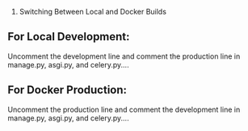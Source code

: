

1. Switching Between Local and Docker Builds

For Local Development:
-----------------------

Uncomment the development line and comment the production line in manage.py, asgi.py, and celery.py....

For Docker Production:
----------------------

Uncomment the production line and comment the development line in manage.py, asgi.py, and celery.py....


